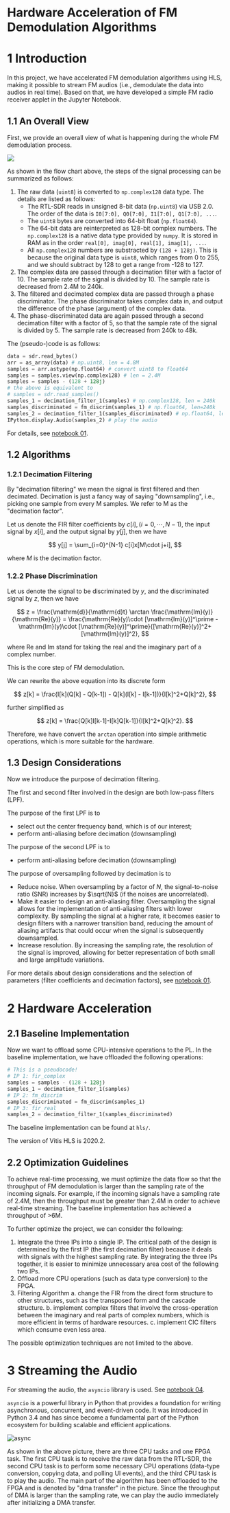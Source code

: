 # Hardware Acceleration of FM Demodulation Algorithms

# 1 Introduction

In this project, we have accelerated FM demodulation algorithms using HLS, making it possible to stream FM audios (i.e., demodulate the data into audios in real time). Based on that, we have developed a simple FM radio receiver applet in the Jupyter Notebook.

## 1.1 An Overall View

First, we provide an overall view of what is happening during the whole FM demodulation process.

![](image/report/flow.jpg)

As shown in the flow chart above, the steps of the signal processing can be summarized as follows:

 1. The raw data (`uint8`) is converted to `np.complex128` data type. The details are listed as follows:
    * The RTL-SDR reads in unsigned 8-bit data (`np.uint8`) via USB 2.0. The order of the data is `I0[7:0], Q0[7:0], I1[7:0], Q1[7:0], ...`.
    * The `uint8` bytes are converted into 64-bit float (`np.float64`).
    * The 64-bit data are reinterpreted as 128-bit complex numbers. The `np.complex128` is a native data type provided by `numpy`. It is stored in RAM as in the order `real[0], imag[0], real[1], imag[1], ...`.
    * All `np.complex128` numbers are substracted by `(128 + 128j)`. This is because the original data type is `uint8`, which ranges from 0 to 255, and we should subtract by 128 to get a range from -128 to 127.
 2. The complex data are passed through a decimation filter with a factor of 10. The sample rate of the signal is divided by 10. The sample rate is decreased from 2.4M to 240k.
 3. The filtered and decimated complex data are passed through a phase discriminator. The phase discriminator takes complex data in, and output the difference of the phase (argument) of the complex data.
 4. The phase-discriminated data are again passed through a second decimation filter with a factor of 5, so that the sample rate of the signal is divided by 5. The sample rate is decreased from 240k to 48k.

The (pseudo-)code is as follows:

```python
data = sdr.read_bytes()
arr = as_array(data) # np.uint8, len = 4.8M
samples = arr.astype(np.float64) # convert uint8 to float64
samples = samples.view(np.complex128) # len = 2.4M
samples = samples - (128 + 128j)
# the above is equivalent to
# samples = sdr.read_samples()
samples_1 = decimation_filter_1(samples) # np.complex128, len = 240k
samples_discriminated = fm_discrim(samples_1) # np.float64, len=240k
samples_2 = decimation_filter_1(samples_discriminated) # np.float64, len=48k
IPython.display.Audio(samples_2) # play the audio
```

For details, see [notebook 01](board/notebooks/01-Demodulating_FM_Signals.ipynb).

## 1.2 Algorithms

### 1.2.1 Decimation Filtering

By "decimation filtering" we mean the signal is first filtered and then decimated. Decimation is just a fancy way of saying "downsampling", i.e., picking one sample from every M samples. We refer to M as the "decimation factor".

Let us denote the FIR filter coefficients by $c[i],\,(i=0,\cdots,N-1)$, the input signal by $x[i]$, and the output signal by $y[j]$, then we have

$$
y[j] = \sum_{i=0}^{N-1} c[i]x[M\cdot j+i],
$$

where $M$ is the decimation factor.

### 1.2.2 Phase Discrimination

Let us denote the signal to be discriminated by $y$, and the discriminated signal by $z$, then we have

$$
z = \frac{\mathrm{d}}{\mathrm{d}t} \arctan \frac{\mathrm{Im}(y)}{\mathrm{Re}(y)}
    = \frac{\mathrm{Re}(y)\cdot [\mathrm{Im}(y)]^\prime - \mathrm{Im}(y)\cdot [\mathrm{Re}(y)]^\prime}{[\mathrm{Re}(y)]^2+[\mathrm{Im}(y)]^2},
$$

where $\mathrm{Re}$ and $\mathrm{Im}$ stand for taking the real and the imaginary part of a complex number.

This is the core step of FM demodulation.

We can rewrite the above equation into its discrete form

$$
z[k] = \frac{I[k](Q[k] - Q[k-1]) - Q[k](I[k] - I[k-1])}{I[k]^2+Q[k]^2},
$$

further simplified as

$$
z[k] = \frac{Q[k]I[k-1]-I[k]Q[k-1]}{I[k]^2+Q[k]^2}.
$$

Therefore, we have convert the `arctan` operation into simple arithmetic operations, which is more suitable for the hardware.

## 1.3 Design Considerations

Now we introduce the purpose of decimation filtering.

The first and second filter involved in the design are both low-pass filters (LPF).

The purpose of the first LPF is to

- select out the center frequency band, which is of our interest;
- perform anti-aliasing before decimation (downsampling)

The purpose of the second LPF is to

- perform anti-aliasing before decimation (downsampling)

The purpose of oversampling followed by decimation is to

- Reduce noise.
  When oversampling by a factor of $N$, the signal-to-noise ratio (SNR) increases by $\sqrt{N}$ (if the noises are uncorrelated).
- Make it easier to design an anti-aliasing filter.
  Oversampling the signal allows for the implementation of anti-aliasing filters with lower complexity. By sampling the signal at a higher rate, it becomes easier to design filters with a narrower transition band, reducing the amount of aliasing artifacts that could occur when the signal is subsequently downsampled.
- Increase resolution.
  By increasing the sampling rate, the resolution of the signal is improved, allowing for better representation of both small and large amplitude variations.

For more details about design considerations and the selection of parameters (filter coefficients and decimation factors), see [notebook 01](board/notebooks/01-Demodulating_FM_Signals.ipynb).

# 2 Hardware Acceleration

## 2.1 Baseline Implementation

Now we want to offload some CPU-intensive operations to the PL. In the baseline implementation, we have offloaded the following operations:

```python
# This is a pseudocode!
# IP 1: fir_complex
samples = samples - (128 + 128j)
samples_1 = decimation_filter_1(samples)
# IP 2: fm_discrim
samples_discriminated = fm_discrim(samples_1)
# IP 3: fir_real
samples_2 = decimation_filter_1(samples_discriminated)
```

The baseline implementation can be found at `hls/`.

The version of Vitis HLS is 2020.2.

## 2.2 Optimization Guidelines

To achieve real-time processing, we must optimize the data flow so that the throughput of FM demodulation is larger than the sampling rate of the incoming signals. For example, if the incoming signals have a sampling rate of 2.4M, then the throughput must be greater than 2.4M in order to achieve real-time streaming. The baseline implementation has achieved a throughput of >6M.

To further optimize the project, we can consider the following:

1. Integrate the three IPs into a single IP.
   The critical path of the design is determined by the first IP (the first decimation filter) because it deals with signals with the highest sampling rate. By integrating the three IPs together, it is easier to minimize unnecessary area cost of the following two IPs.
2. Offload more CPU operations (such as data type conversion) to the FPGA.
3. Filtering Algorithm
   a. change the FIR from the direct form structure to other structures, such as the transposed form and the cascade structure.
   b. implement complex filters that involve the cross-operation between the imaginary and real parts of complex numbers, which is more efficient in terms of hardware resources.
   c. implement CIC filters which consume even less area.

The possible optimization techniques are not limited to the above.

# 3 Streaming the Audio

For streaming the audio, the `asyncio` library is used. See [notebook 04](board/notebooks/04-FM_Radio_Player_App.ipynb).

`asyncio` is a powerful library in Python that provides a foundation for writing asynchronous, concurrent, and event-driven code. It was introduced in Python 3.4 and has since become a fundamental part of the Python ecosystem for building scalable and efficient applications.

![async](image/report/async.jpg)

As shown in the above picture, there are three CPU tasks and one FPGA task. The first CPU task is to receive the raw data from the RTL-SDR, the second CPU task is to perform some necessary CPU operations (data-type conversion, copying data, and polling UI events), and the third CPU task is to play the audio. The main part of the algorithm has been offloaded to the FPGA and is denoted by "dma transfer" in the picture. Since the throughput of DMA is larger than the sampling rate, we can play the audio immediately after initializing a DMA transfer.
